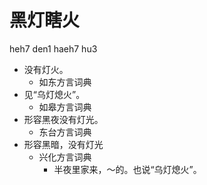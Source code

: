 # 黑灯瞎火
heh7 den1 haeh7 hu3
+ 没有灯火。
  * 如东方言词典
+ 见“乌灯熄火”。
  * 如皋方言词典
+ 形容黑夜没有灯光。
  * 东台方言词典
+ 形容黑暗，没有灯光
  * 兴化方言词典
    - 半夜里家来，～的。也说“乌灯熄火”。
